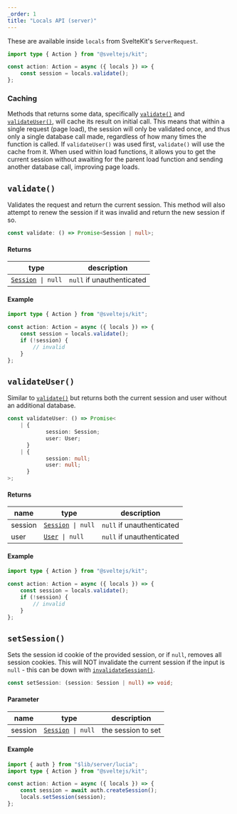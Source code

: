 ```yaml
---
_order: 1
title: "Locals API (server)"
---
```


These are available inside `locals` from SvelteKit's `ServerRequest`.

```ts
import type { Action } from "@sveltejs/kit";

const action: Action = async ({ locals }) => {
	const session = locals.validate();
};
```

### Caching

Methods that returns some data, specifically [`validate()`](/sveltekit/api-reference/locals-api#validate) and [`validateUser()`](/sveltekit/api-reference/locals-api#validateuser), will cache its result on initial call. This means that within a single request (page load), the session will only be validated once, and thus only a single database call made, regardless of how many times the function is called. If `validateUser()` was used first, `validate()` will use the cache from it. When used within load functions, it allows you to get the current session without awaiting for the parent load function and sending another database call, improving page loads.

## `validate()`

Validates the request and return the current session. This method will also attempt to renew the session if it was invalid and return the new session if so.

```ts
const validate: () => Promise<Session | null>;
```

#### Returns

| type                                                        | description               |
| ----------------------------------------------------------- | ------------------------- |
| [`Session`](/reference/types/lucia-types#session)` \| null` | `null` if unauthenticated |

#### Example

```ts
import type { Action } from "@sveltejs/kit";

const action: Action = async ({ locals }) => {
	const session = locals.validate();
	if (!session) {
		// invalid
	}
};
```

## `validateUser()`

Similar to [`validate()`](/sveltekit/api-reference/locals-api#validate) but returns both the current session and user without an additional database.

```ts
const validateUser: () => Promise<
	| {
			session: Session;
			user: User;
	  }
	| {
			session: null;
			user: null;
	  }
>;
```

#### Returns

| name    | type                                                        | description               |
| ------- | ----------------------------------------------------------- | ------------------------- |
| session | [`Session`](/reference/types/lucia-types#session)` \| null` | `null` if unauthenticated |
| user    | [`User`](/reference/types/lucia-types#user)` \| null`       | `null` if unauthenticated |

#### Example

```ts
import type { Action } from "@sveltejs/kit";

const action: Action = async ({ locals }) => {
	const session = locals.validate();
	if (!session) {
		// invalid
	}
};
```

## `setSession()`

Sets the session id cookie of the provided session, or if `null`, removes all session cookies. This will NOT invalidate the current session if the input is `null` - this can be down with [`invalidateSession()`](/reference/api/server-api#invalidatesession).

```ts
const setSession: (session: Session | null) => void;
```

#### Parameter

| name    | type                                                        | description        |
| ------- | ----------------------------------------------------------- | ------------------ |
| session | [`Session`](/reference/types/lucia-types#session)` \| null` | the session to set |

#### Example

```ts
import { auth } from "$lib/server/lucia";
import type { Action } from "@sveltejs/kit";

const action: Action = async ({ locals }) => {
	const session = await auth.createSession();
	locals.setSession(session);
};
```
